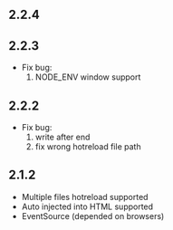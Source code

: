 ## 2.2.4

## 2.2.3
- Fix bug:
  1. NODE_ENV window support

## 2.2.2
- Fix bug: 
  1. write after end  
  2. fix wrong hotreload file path


## 2.1.2
- Multiple files hotreload supported
- Auto injected into HTML supported
- EventSource (depended on browsers)

